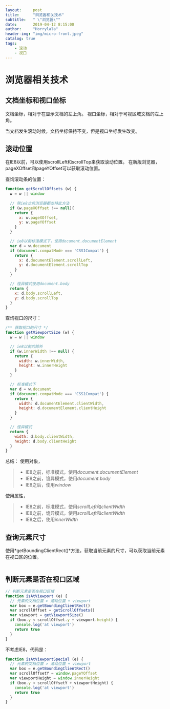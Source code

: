 ```yaml
---
layout:     post
title:      "浏览器相关技术"
subtitle:   " \"浏览器\""
date:       2019-04-12 8:15:00
author:     "Horrylala"
header-img: "img/micro-front.jpeg"
catalog: true
tags:
    - 滚动
    - 视口
---
```


# 浏览器相关技术

## 文档坐标和视口坐标
文档坐标，相对于在显示文档的左上角。
视口坐标，相对于可视区域文档的左上角。

当文档发生滚动时候，文档坐标保持不变，但是视口坐标发生改变。

## 滚动位置
在IE8以前，可以使用scrollLeft和scrollTop来获取滚动位置。
在新版浏览器，pageXOffset和pageYOffset可以获取滚动位置。

查询滚动条的位置：
```javascript
function getScrollOffsets (w) {
  w = w || window
  
  // 除ie8之前浏览器都支持此方法
  if (w.pageXOffset !== null){
    return {
      x: w.pageXOffset,
      y: w.pageYOffset
    }
  }

  // ie8以前标准模式下，使用document.documentElement
  var d = w.document
  if (document.compatMode === 'CSS1Compat') {
    return {
      x: d.documentElement.scrollLeft,
      y: d.documentElement.scrollTop
    }
  }

  // 怪异模式使用document.body
  return {
    x: d.body.scrollLeft,
    y: d.body.scrollTop
  }
}
```

查询视口的尺寸：
```javascript
/** 获取视口的尺寸 */
function getViewportSize (w) {
  w = w || window

  // ie8以前的除外
  if (w.innerWidth !== null) {
    return {
      width: w.innerWidth,
      height: w.innerHeight
    }
  }

  // 标准模式下
  var d = w.document
  if (document.compatMode === 'CSS1Compat') {
    return {
      width: d.documentElement.clientWidth,
      height: d.documentElement.clientHeight
    }
  }

  // 怪异模式
  return {
    width: d.body.clientWidth,
    height: d.body.clientHeight
  }
}
```

总结：
使用对象，
>* IE8之前，标准模式，使用*document.documentElement*
>* IE8之前，诡异模式，使用*document.body*
>* IE8之后，使用*window*

使用属性，
>* IE8之前，标准模式，使用*scrollLeft*和*clientWidth*
>* IE8之前，诡异模式，使用*scrollLeft*和*clientWidth*
>* IE8之后，使用*innerWidth*

## 查询元素尺寸
使用*getBoundingClientRect()*方法，获取当前元素的尺寸，可以获取当前元素在视口区的位置。

```javascript

```

## 判断元素是否在视口区域
```javascript
// 判断元素是否在视口区域
function isAtViewport (e) {
  // 元素的文档位置 > 滚动位置 + viewport
  var box = e.getBoundingClientRect()
  var scrollOffset = getScrollOffsets()
  var viewport = getViewportSize()
  if (box.y < scrollOffset.y + viewport.height) {
    console.log('at viewport')
    return true
  }
}
```

不考虑IE8，代码是：
```javascript
function isAtViewportSpecial (e) {
  // 元素的文档位置 > 滚动位置 + viewport
  var box = e.getBoundingClientRect()
  var scrollOffsetY = window.pageYOffset
  var viewportHeight = window.innerHeight
  if (box.y < scrollOffsetY + viewportHeight) {
    console.log('at viewport')
    return true
  }
}
```